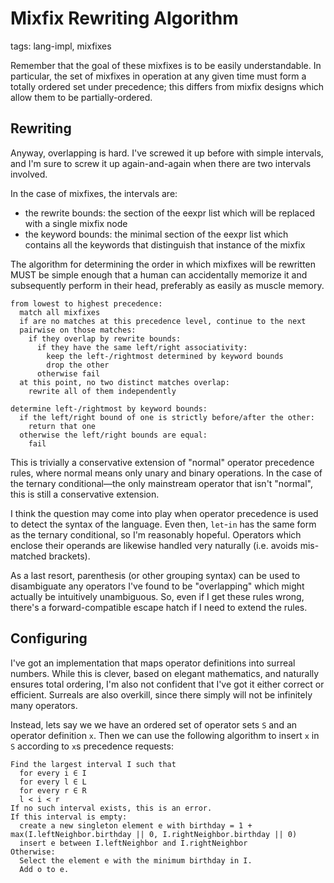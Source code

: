 # Mixfix Rewriting Algorithm
tags: lang-impl, mixfixes

Remember that the goal of these mixfixes is to be easily understandable.
In particular, the set of mixfixes in operation at any given time must form a totally ordered set under precedence;
  this differs from mixfix designs which allow them to be partially-ordered.

## Rewriting

Anyway, overlapping is hard.
I've screwed it up before with simple intervals, and I'm sure to screw it up again-and-again when there are two intervals involved.

In the case of mixfixes, the intervals are:
  * the rewrite bounds: the section of the eexpr list which will be replaced with a single mixfix node
  * the keyword bounds: the minimal section of the eexpr list which contains all the keywords that distinguish that instance of the mixfix

The algorithm for determining the order in which mixfixes will be rewritten MUST
  be simple enough that a human can accidentally memorize it and subsequently perform in their head, preferably as easily as muscle memory.

```
from lowest to highest precedence:
  match all mixfixes
  if are no matches at this precedence level, continue to the next
  pairwise on those matches:
    if they overlap by rewrite bounds:
      if they have the same left/right associativity:
        keep the left-/rightmost determined by keyword bounds
        drop the other
      otherwise fail
  at this point, no two distinct matches overlap:
    rewrite all of them independently

determine left-/rightmost by keyword bounds:
  if the left/right bound of one is strictly before/after the other:
    return that one
  otherwise the left/right bounds are equal:
    fail
```

This is trivially a conservative extension of "normal" operator precedence rules,
  where normal means only unary and binary operations.
In the case of the ternary conditional—the only mainstream operator that isn't "normal",
  this is still a conservative extension.

I think the question may come into play when operator precedence is used to detect the syntax of the language.
Even then, `let`-`in` has the same form as the ternary conditional, so I'm reasonably hopeful.
Operators which enclose their operands are likewise handled very naturally (i.e. avoids mis-matched brackets).

As a last resort, parenthesis (or other grouping syntax) can be used to disambiguate any operators I've found to be "overlapping" which might actually be intuitively unambiguous.
So, even if I get these rules wrong, there's a forward-compatible escape hatch if I need to extend the rules.

## Configuring

I've got an implementation that maps operator definitions into surreal numbers.
While this is clever, based on elegant mathematics, and naturally ensures total ordering, I'm also not confident that I've got it either correct or efficient.
Surreals are also overkill, since there simply will not be infinitely many operators.

Instead, lets say we we have an ordered set of operator sets `S` and an operator definition `x`.
Then we can use the following algorithm to insert `x` in `S` according to `x`s precedence requests:
```
Find the largest interval I such that
  for every i ∈ I
  for every l ∈ L
  for every r ∈ R
  l < i < r
If no such interval exists, this is an error.
If this interval is empty:
  create a new singleton element e with birthday = 1 + max(I.leftNeighbor.birthday || 0, I.rightNeighbor.birthday || 0)
  insert e between I.leftNeighbor and I.rightNeighbor
Otherwise:
  Select the element e with the minimum birthday in I.
  Add o to e.
```

